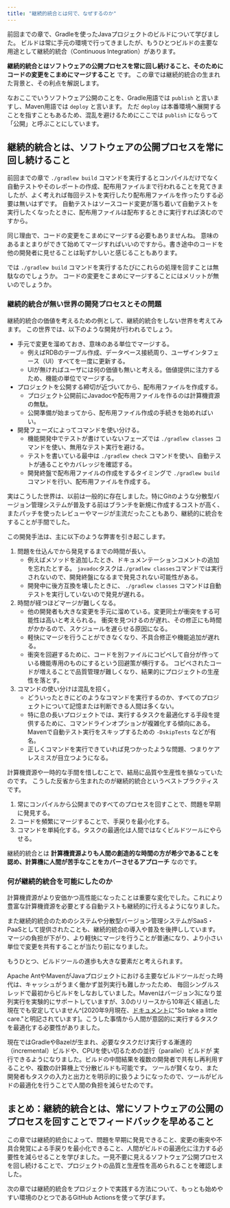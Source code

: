 ```yaml
---
title: "継続的統合とは何で、なぜするのか"
---
```


前回までの章で、Gradleを使ったJavaプロジェクトのビルドについて学びました。
ビルドは常に手元の環境で行ってきましたが、もうひとつビルドの主要な用途として継続的統合（Continuous Integration）があります。

**継続的統合とはソフトウェアの公開プロセスを常に回し続けること、そのためにコードの変更をこまめにマージすること** です。
この章では継続的統合の生まれた背景と、その利点を解説します。

なおここでいうソフトウェア公開のことを、Gradle用語では `publish` と言いますし、Maven用語では `deploy` と言います。
ただ `deploy` は本番環境へ展開することを指すこともあるため、混乱を避けるためにここでは `publish` にならって「公開」と呼ぶことにしています。

## 継続的統合とは、ソフトウェアの公開プロセスを常に回し続けること

前回までの章で `./gradlew build` コマンドを実行するとコンパイルだけでなく自動テストやそのレポートの作成、配布用ファイルまで行われることを見てきましたが、よく考えれば毎回テストを実行したり配布用ファイルを作ったりする必要は無いはずです。
自動テストはソースコード変更が落ち着いて自動テストを実行したくなったときに、配布用ファイルは配布するときに実行すれば済むのですから。

同じ理由で、コードの変更をこまめにマージする必要もありませんね。
意味のあるまとまりができて始めてマージすればいいのですから。書き途中のコードを他の開発者に見せることは恥ずかしいと感じることもあります。

では `./gradlew build` コマンドを実行するたびにこれらの処理を回すことは無駄なのでしょうか。
コードの変更をこまめにマージすることにはメリットが無いのでしょうか。

### 継続的統合が無い世界の開発プロセスとその問題

継続的統合の価値を考えるための例として、継続的統合をしない世界を考えてみます。
この世界では、以下のような開発が行われるでしょう。

* 手元で変更を溜めておき、意味のある単位でマージする。
    * 例えばRDBのテーブル作成、データベース接続周り、ユーザインタフェース（UI）すべてを一度に更新する。
    * UIが無ければユーザには何の価値も無いと考える。価値提供に注力するため、機能の単位でマージする。
* プロジェクトを公開する締切が近づいてから、配布用ファイルを作成する。
    * プロジェクト公開前にJavadocや配布用ファイルを作るのは計算機資源の無駄。
    * 公開準備が始まってから、配布用ファイル作成の手続きを始めればいい。
* 開発フェーズによってコマンドを使い分ける。
    * 機能開発中でテストが書けていないフェーズでは `./gradlew classes` コマンドを使い、無用なテスト実行を避ける。
    * テストを書いている最中は `./gradlew check` コマンドを使い、自動テストが通ることやカバレッジを確認する。
    * 開発終盤で配布用ファイルの作成をするタイミングで `./gradlew build` コマンドを行い、配布用ファイルを作成する。

実はこうした世界は、以前は一般的に存在しました。特にGitのような分散型バージョン管理システムが普及する前はブランチを新規に作成するコストが高く、またパッチを使ったレビューやマージが主流だったこともあり、継続的に統合をすることが手間でした。

この開発手法は、主に以下のような弊害を引き起こします。

1. 問題を仕込んでから発見するまでの時間が長い。
    * 例えばメソッドを追加したとき、ドキュメンテーションコメントの追加を忘れたとする。
      `javadoc`タスクは`./gradlew classes`コマンドでは実行されないので、開発終盤になるまで発見されない可能性がある。
    * 開発中に後方互換を壊したときに、 `./gradlew classes` コマンドは自動テストを実行していないので発見が遅れる。
2. 時間が経つほどマージが難しくなる。
    * 他の開発者も大きな変更を手元に溜めている。変更同士が衝突をする可能性は高いと考えられる。
      衝突を見つけるのが遅れ、その修正にも時間がかかるので、スケジュールを遅らせる原因になる。
    * 軽快にマージを行うことができなくなり、不具合修正や機能追加が遅れる。
    * 衝突を回避するために、コードを別ファイルにコピペして自分が作っている機能専用のものにするという回避策が横行する。
      コピペされたコードが増えることで品質管理が難しくなり、結果的にプロジェクトの生産性を落とす。
3. コマンドの使い分けは混乱を招く。
    * どういったときにどのようなコマンドを実行するのか、すべてのプロジェクトについて記憶または判断できる人間は多くない。
    * 特に息の長いプロジェクトでは、実行するタスクを最適化する手段を提供するために、コマンドラインオプションが複雑化する傾向にある。Mavenで自動テスト実行をスキップするための `-DskipTests` などが有名。
    * 正しくコマンドを実行できていれば見つかったような問題、つまりケアレスミスが目立つようになる。

計算機資源や一時的な手間を惜しむことで、結局に品質や生産性を損なっていたのです。
こうした反省から生まれたのが継続的統合というベストプラクティスです。

1. 常にコンパイルから公開までのすべてのプロセスを回すことで、問題を早期に発見する。
2. コードを頻繁にマージすることで、手戻りを最小化する。
3. コマンドを単純化する。タスクの最適化は人間ではなくビルドツールにやらせる。

継続的統合とは **計算機資源よりも人間の創造的な時間の方が希少であることを認め、計算機に人間が苦手なことをカバーさせるアプローチ** なのです。

### 何が継続的統合を可能にしたのか

計算機資源がより安価かつ高性能になったことは重要な変化でした。これにより豊富な計算機資源を必要とする自動テストも継続的に行えるようになりました。

また継続的統合のためのシステムや分散型バージョン管理システムがSaaS・PaaSとして提供されたことも、継続的統合の導入や普及を後押ししています。
マージの負担が下がり、より軽快にマージを行うことが普通になり、より小さい単位で変更を共有することが当たり前になりました。

もうひとつ、ビルドツールの進歩も大きな要素だと考えられます。

Apache AntやMavenがJavaプロジェクトにおける主要なビルドツールだった時代は、キャッシュがうまく働かず並列実行も難しかったため、
毎回シングルスレッドで最初からビルドをしなおしていました。Mavenはバージョン3になり並列実行を実験的にサポートしていますが、3.0のリリースから10年近く経過した現在でも安定していません^[2020年9月現在、[ドキュメント](https://cwiki.apache.org/confluence/display/MAVEN/Parallel+builds+in+Maven+3)に"So take a little care."と明記されています]。こうした事情から人間が意図的に実行するタスクを最適化する必要性がありました。

現在ではGradleやBazelが生まれ、必要なタスクだけ実行する漸進的（incremental）ビルドや、CPUを使い切るための並行（parallel）ビルドが
実行できるようになりました。ビルドの中間結果を複数の開発者で共有し再利用することや、複数の計算機上で分散ビルドも可能です。
ツールが賢くなり、また開発者もタスクの入力と出力とを明示的に扱うようになったので、ツールがビルドの最適化を行うことで人間の負担を減らせたのです。

## まとめ：継続的統合とは、常にソフトウェアの公開のプロセスを回すことでフィードバックを早めること

この章では継続的統合によって、問題を早期に発見できること、変更の衝突や不具合発覚による手戻りを最小化できること、人間がビルドの最適化に注力する必要性を減らせることを学びました。一見不要に見えるソフトウェア公開プロセスを回し続けることで、プロジェクトの品質と生産性を高められることを確認しました。

次の章では継続的統合をプロジェクトで実践する方法について、もっとも始めやすい環境のひとつであるGitHub Actionsを使って学びます。
